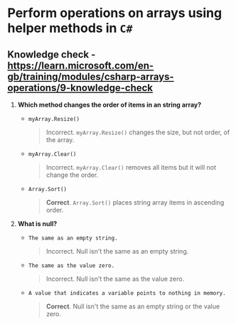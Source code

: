 # Perform operations on arrays using helper methods in `C#`

## Knowledge check - <https://learn.microsoft.com/en-gb/training/modules/csharp-arrays-operations/9-knowledge-check>

1. **Which method changes the order of items in an string array?**

   - `myArray.Resize()`
     > Incorrect. `myArray.Resize()` changes the size, but not order, of the array.
   - `myArray.Clear()`
     > Incorrect. `myArray.Clear()` removes all items but it will not change the order.
   - `Array.Sort()`
     > **Correct**. `Array.Sort()` places string array items in ascending order.

2. **What is null?**

   - `The same as an empty string.`
     > Incorrect. Null isn't the same as an empty string.
   - `The same as the value zero.`
     > Incorrect. Null isn't the same as the value zero.
   - `A value that indicates a variable points to nothing in memory.`
     > **Correct**. Null isn't the same as an empty string or the value zero.
